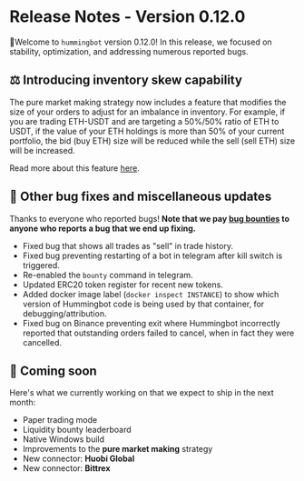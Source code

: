 # Release Notes - Version 0.12.0

🚀Welcome to `hummingbot` version 0.12.0! In this release, we focused on stability, optimization, and addressing numerous reported bugs.

## ⚖️ Introducing inventory skew capability

The pure market making strategy now includes a feature that modifies the size of your orders to adjust for an imbalance in inventory.  For example, if you are trading ETH-USDT and are targeting a 50%/50% ratio of ETH to USDT, if the value of your ETH holdings is more than 50% of your current portfolio, the bid (buy ETH) size will be reduced while the sell (sell ETH) size will be increased.

Read more about this feature [here](/strategies/pure-market-making/#inventory-skew-configuration).

## 🐞 Other bug fixes and miscellaneous updates

Thanks to everyone who reported bugs! **Note that we pay [bug bounties](/support/bug-bounty-program) to anyone who reports a bug that we end up fixing.**

* Fixed bug that shows all trades as "sell" in trade history.
* Fixed bug preventing restarting of a bot in telegram after kill switch is triggered.
* Re-enabled the `bounty` command in telegram.
* Updated ERC20 token register for recent new tokens.
* Added docker image label (`docker inspect INSTANCE`) to show which version of Hummingbot code is being used by that container, for debugging/attribution.
* Fixed bug on Binance preventing exit where Hummingbot incorrectly reported that outstanding orders failed to cancel, when in fact they were cancelled.

## 🚀 Coming soon

Here's what we currently working on that we expect to ship in the next month:

* Paper trading mode
* Liquidity bounty leaderboard
* Native Windows build
* Improvements to the **pure market making** strategy
* New connector: **Huobi Global**
* New connector: **Bittrex**
